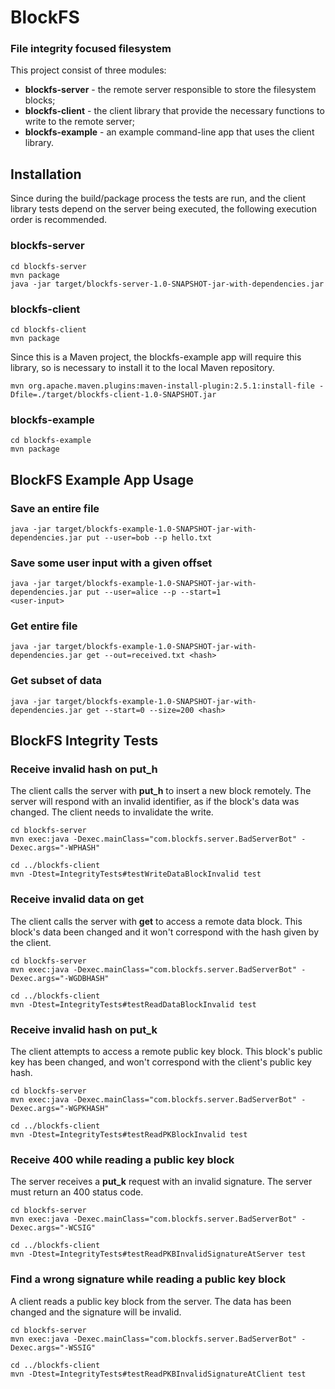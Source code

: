 # BlockFS

### File integrity focused filesystem

This project consist of three modules:

 - **blockfs-server** - the remote server responsible to store the filesystem blocks;
 - **blockfs-client** - the client library that provide the necessary functions to write to the remote server;
 - **blockfs-example** - an example command-line app that uses the client library.
 
## Installation
Since during the build/package process the tests are run, and the client library tests depend on the server being executed, the following execution order is recommended.

### blockfs-server
```
cd blockfs-server
mvn package
java -jar target/blockfs-server-1.0-SNAPSHOT-jar-with-dependencies.jar
```

### blockfs-client
```
cd blockfs-client
mvn package
```
Since this is a Maven project, the blockfs-example app will require this library, so is necessary to install it to the local Maven repository.
```
mvn org.apache.maven.plugins:maven-install-plugin:2.5.1:install-file -Dfile=./target/blockfs-client-1.0-SNAPSHOT.jar
```

### blockfs-example
```
cd blockfs-example
mvn package
```

## BlockFS Example App Usage

### Save an entire file
```
java -jar target/blockfs-example-1.0-SNAPSHOT-jar-with-dependencies.jar put --user=bob --p hello.txt
```

### Save some user input with a given offset
```
java -jar target/blockfs-example-1.0-SNAPSHOT-jar-with-dependencies.jar put --user=alice --p --start=1
<user-input>
```

### Get entire file
```
java -jar target/blockfs-example-1.0-SNAPSHOT-jar-with-dependencies.jar get --out=received.txt <hash>
```

### Get subset of data
```
java -jar target/blockfs-example-1.0-SNAPSHOT-jar-with-dependencies.jar get --start=0 --size=200 <hash>
```

## BlockFS Integrity Tests

### Receive invalid hash on put_h
The client calls the server with **put_h** to insert a new block remotely. The server will respond with an invalid identifier, as if the block's data was changed. The client needs to invalidate the write.

```
cd blockfs-server 
mvn exec:java -Dexec.mainClass="com.blockfs.server.BadServerBot" -Dexec.args="-WPHASH"

cd ../blockfs-client
mvn -Dtest=IntegrityTests#testWriteDataBlockInvalid test
```


### Receive invalid data on get
The client calls the server with **get** to access a remote data block. This block's data been changed and it won't correspond with the hash given by the client.

```
cd blockfs-server 
mvn exec:java -Dexec.mainClass="com.blockfs.server.BadServerBot" -Dexec.args="-WGDBHASH"

cd ../blockfs-client
mvn -Dtest=IntegrityTests#testReadDataBlockInvalid test
```


### Receive invalid hash on put_k
The client attempts to access a remote public key block. This block's public key has been changed, and won't correspond with the 
client's public key hash.

```
cd blockfs-server 
mvn exec:java -Dexec.mainClass="com.blockfs.server.BadServerBot" -Dexec.args="-WGPKHASH"

cd ../blockfs-client
mvn -Dtest=IntegrityTests#testReadPKBlockInvalid test
```


### Receive 400 while reading a public key block
The server receives a **put_k** request with an invalid signature. The server must return an 400 status code.

```
cd blockfs-server 
mvn exec:java -Dexec.mainClass="com.blockfs.server.BadServerBot" -Dexec.args="-WCSIG"

cd ../blockfs-client
mvn -Dtest=IntegrityTests#testReadPKBInvalidSignatureAtServer test
```


### Find a wrong signature while reading a public key block
A client reads a public key block from the server. The data has been changed and the signature will be invalid.

```
cd blockfs-server 
mvn exec:java -Dexec.mainClass="com.blockfs.server.BadServerBot" -Dexec.args="-WSSIG"

cd ../blockfs-client
mvn -Dtest=IntegrityTests#testReadPKBInvalidSignatureAtClient test
```
